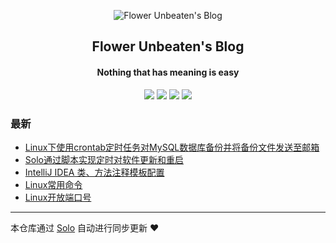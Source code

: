 <p align="center"><img alt="Flower Unbeaten's Blog" src="https://b3logfile.com/avatar/1586483881533_1643104543021.jpeg?imageView2/1/w/128/h/128/interlace/0/q/100"></p><h2 align="center">
Flower Unbeaten's Blog
</h2>

<h4 align="center">Nothing that has meaning is easy</h4>
<p align="center"><a title="Flower Unbeaten's Blog" target="_blank" href="https://github.com/flowerunbeaten/solo-blog"><img src="https://img.shields.io/github/last-commit/flowerunbeaten/solo-blog.svg?style=flat-square&color=FF9900"></a>
<a title="GitHub repo size in bytes" target="_blank" href="https://github.com/flowerunbeaten/solo-blog"><img src="https://img.shields.io/github/repo-size/flowerunbeaten/solo-blog.svg?style=flat-square"></a>
<a title="Solo Version" target="_blank" href="https://github.com/88250/solo/releases"><img src="https://img.shields.io/badge/solo-4.4.0-f1e05a.svg?style=flat-square&color=blueviolet"></a>
<a title="Hits" target="_blank" href="https://github.com/88250/hits"><img src="https://hits.b3log.org/flowerunbeaten/solo-blog.svg"></a></p>

### 最新

* [Linux下使用crontab定时任务对MySQL数据库备份并将备份文件发送至邮箱](https://www.flowerunbeaten.top/articles/2022/02/16/1644981095183.html)
* [Solo通过脚本实现定时对软件更新和重启](https://www.flowerunbeaten.top/articles/2022/01/26/1643186639324.html)
* [IntelliJ IDEA 类、方法注释模板配置](https://www.flowerunbeaten.top/articles/2022/01/17/1642385542084.html)
* [Linux常用命令](https://www.flowerunbeaten.top/articles/2021/12/30/1640835558650.html)
* [Linux开放端口号](https://www.flowerunbeaten.top/articles/2021/12/16/1639638776080.html)



---

本仓库通过 [Solo](https://github.com/88250/solo) 自动进行同步更新 ❤️ 